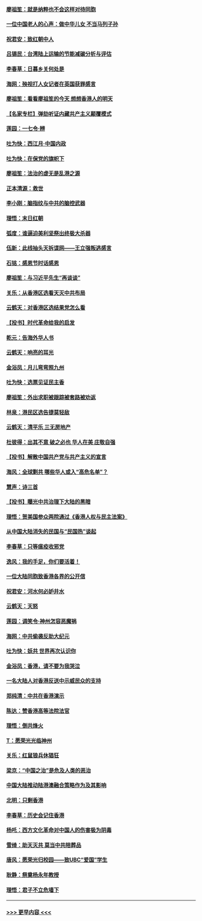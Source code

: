 #### [廖祖笙：就是纳粹也不会这样对待同胞](../pages/nsc993/n11697658.md?t=12041111) 
#### [一位中国老人的心声：做中华儿女 不当马列子孙](../pages/nsc993/n11697525.md?t=12041111) 
#### [祝君安：致红朝中人](../pages/nsc993/n11697518.md?t=12041111) 
#### [吕锡民：台湾陆上运输的节能减碳分析与评估](../pages/nsc993/n11694983.md?t=12041111) 
#### [李春草：日暮乡关何处是](../pages/nsc993/n11694805.md?t=12041111) 
#### [海网：殃视打人女记者在英国获罪感言](../pages/nsc993/n11693832.md?t=12041111) 
#### [廖祖笙：看看廖祖笙的今天 想想香港人的明天](../pages/nsc993/n11693707.md?t=12041111) 
#### [【名家专栏】弹劾听证内藏共产主义颠覆模式](../pages/nsc993/n11693563.md?t=12041111) 
#### [莲园：一七令‧辨](../pages/nsc993/n11692558.md?t=12041111) 
#### [吐为快：西江月·中国内政](../pages/nsc993/n11692071.md?t=12041111) 
#### [吐为快：在保党的旗帜下](../pages/nsc993/n11691188.md?t=12041111) 
#### [廖祖笙：法治的虚无是乱港之源](../pages/nsc993/n11690605.md?t=12041111) 
#### [正本清源：救世](../pages/nsc993/n11689134.md?t=12041111) 
#### [李小刚：脑指纹与中共的脑控武器](../pages/nsc993/n11688900.md?t=12041111) 
#### [理悟：末日红朝](../pages/nsc993/n11688829.md?t=12041111) 
#### [弧度：谁逼迫美利坚祭出终极大杀器](../pages/nsc993/n11688735.md?t=12041111) 
#### [伍新：此线抽头天拆谍网——王立强叛逃感言](../pages/nsc993/n11687981.md?t=12041111) 
#### [石铭：感恩节时话感恩](../pages/nsc993/n11687568.md?t=12041111) 
#### [廖祖笙：与习近平先生“再谈谈”](../pages/nsc993/n11687005.md?t=12041111) 
#### [关乐：从香港区选看天灭中共布局](../pages/nsc993/n11686647.md?t=12041111) 
#### [云鹤天：对香港区选结果党怎么看](../pages/nsc993/n11686216.md?t=12041111) 
#### [【投书】时代革命给我的启发](../pages/nsc993/n11684287.md?t=12041111) 
#### [乾元：告海外华人书](../pages/nsc993/n11684044.md?t=12041111) 
#### [云鹤天：响亮的耳光](../pages/nsc993/n11684254.md?t=12041111) 
#### [金浴凤：月儿弯弯照九州](../pages/nsc993/n11684231.md?t=12041111) 
#### [吐为快：选票见证民主香](../pages/nsc993/n11684206.md?t=12041111) 
#### [廖祖笙：外出求职被跟踪被套路被劝返](../pages/nsc993/n11683874.md?t=12041111) 
#### [林泉：港民区选告捷莫轻敌](../pages/nsc993/n11683930.md?t=12041111) 
#### [云鹤天：清平乐 三无房地产](../pages/nsc993/n11681521.md?t=12041111) 
#### [杜彼得：出其不意 破之必也 华人在美 庄敬自强](../pages/nsc993/n11679554.md?t=12041111) 
#### [【投书】解散中国共产党与共产主义的宣言](../pages/nsc993/n11679177.md?t=12041111) 
#### [海风：全球剿共 哪些华人或入“高危名单”？](../pages/nsc993/n11678617.md?t=12041111) 
#### [慧声：诗三首](../pages/nsc993/n11678848.md?t=12041111) 
#### [【投书】曝光中共治理下大陆的黑暗](../pages/nsc993/n11678674.md?t=12041111) 
#### [理悟：贺美国参众两院通过《香港人权与民主法案》](../pages/nsc993/n11678104.md?t=12041111) 
#### [从中国大陆消失的民国与“民国热”谈起](../pages/nsc993/n11678075.md?t=12041111) 
#### [李春草：只等瘟疫收邪党](../pages/nsc993/n11677308.md?t=12041111) 
#### [逸风：我的手足，你们要活着！](../pages/nsc993/n11676352.md?t=12041111) 
#### [一位大陆同胞致香港各界的公开信](../pages/nsc993/n11675761.md?t=12041111) 
#### [祝君安：河水何必妒井水](../pages/nsc993/n11675746.md?t=12041111) 
#### [云鹤天：天怒](../pages/nsc993/n11675718.md?t=12041111) 
#### [莲园：调笑令‧神州怎容恶魔祸](../pages/nsc993/n11675648.md?t=12041111) 
#### [海网：中共偷袭反助大纪元](../pages/nsc993/n11673515.md?t=12041111) 
#### [吐为快：妖共 世界再次认识你](../pages/nsc993/n11673506.md?t=12041111) 
#### [金浴凤：香港，请不要为我哭泣](../pages/nsc993/n11673248.md?t=12041111) 
#### [一名大陆人对香港反送中示威民众的支持](../pages/nsc993/n11672615.md?t=12041111) 
#### [郑纯清：中共在香港演示](../pages/nsc993/n11670539.md?t=12041111) 
#### [陈达：赞香港高等法院法官](../pages/nsc993/n11669542.md?t=12041111) 
#### [理悟：倒共烽火](../pages/nsc993/n11668844.md?t=12041111) 
#### [T：愿荣光光临神州](../pages/nsc993/n11668421.md?t=12041111) 
#### [关乐：红鼠狼兵休猖狂](../pages/nsc993/n11668378.md?t=12041111) 
#### [梁京：“中国之治”是危及人类的恶治](../pages/nsc993/n11668328.md?t=12041111) 
#### [中国大陆推动陆港澳融合策略作为及其影响](../pages/nsc993/n11668157.md?t=12041111) 
#### [北明：只剩香港](../pages/nsc993/n11668002.md?t=12041111) 
#### [李春草：历史会记住香港](../pages/nsc993/n11667927.md?t=12041111) 
#### [杨吒：西方文化革命对中国人的伤害极为阴毒](../pages/nsc993/n11664521.md?t=12041111) 
#### [雪绮：助天灭共 莫当中共陪葬品](../pages/nsc993/n11662650.md?t=12041111) 
#### [唐风：愿荣光归校园——致UBC“爱国”学生](../pages/nsc993/n11662194.md?t=12041111) 
#### [耿静：祭奠杨永年教授](../pages/nsc993/n11662514.md?t=12041111) 
#### [理悟：君子不立危墙下](../pages/nsc993/n11662172.md?t=12041111) 

----
#### [ >>> 更早内容 <<< ](../indexes/nsc993-earlier.md)
